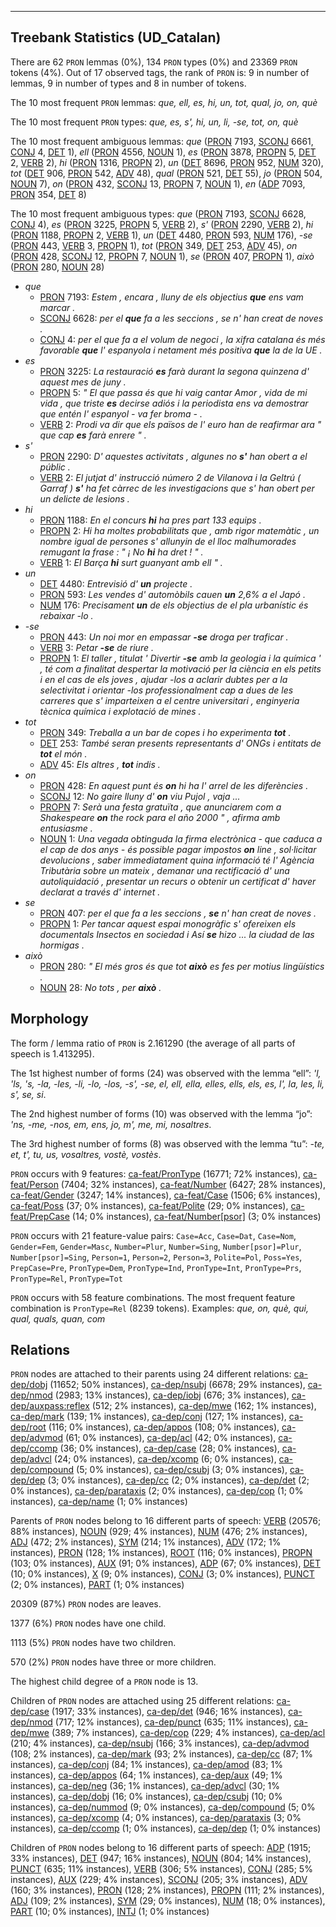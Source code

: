 

--------------------------------------------------------------------------------

## Treebank Statistics (UD_Catalan)

There are 62 `PRON` lemmas (0%), 134 `PRON` types (0%) and 23369 `PRON` tokens (4%).
Out of 17 observed tags, the rank of `PRON` is: 9 in number of lemmas, 9 in number of types and 8 in number of tokens.

The 10 most frequent `PRON` lemmas: <em>que, ell, es, hi, un, tot, qual, jo, on, què</em>

The 10 most frequent `PRON` types:  <em>que, es, s', hi, un, li, -se, tot, on, què</em>

The 10 most frequent ambiguous lemmas: <em>que</em> ([PRON]() 7193, [SCONJ]() 6661, [CONJ]() 4, [DET]() 1), <em>ell</em> ([PRON]() 4556, [NOUN]() 1), <em>es</em> ([PRON]() 3878, [PROPN]() 5, [DET]() 2, [VERB]() 2), <em>hi</em> ([PRON]() 1316, [PROPN]() 2), <em>un</em> ([DET]() 8696, [PRON]() 952, [NUM]() 320), <em>tot</em> ([DET]() 906, [PRON]() 542, [ADV]() 48), <em>qual</em> ([PRON]() 521, [DET]() 55), <em>jo</em> ([PRON]() 504, [NOUN]() 7), <em>on</em> ([PRON]() 432, [SCONJ]() 13, [PROPN]() 7, [NOUN]() 1), <em>en</em> ([ADP]() 7093, [PRON]() 354, [DET]() 8)

The 10 most frequent ambiguous types:  <em>que</em> ([PRON]() 7193, [SCONJ]() 6628, [CONJ]() 4), <em>es</em> ([PRON]() 3225, [PROPN]() 5, [VERB]() 2), <em>s'</em> ([PRON]() 2290, [VERB]() 2), <em>hi</em> ([PRON]() 1188, [PROPN]() 2, [VERB]() 1), <em>un</em> ([DET]() 4480, [PRON]() 593, [NUM]() 176), <em>-se</em> ([PRON]() 443, [VERB]() 3, [PROPN]() 1), <em>tot</em> ([PRON]() 349, [DET]() 253, [ADV]() 45), <em>on</em> ([PRON]() 428, [SCONJ]() 12, [PROPN]() 7, [NOUN]() 1), <em>se</em> ([PRON]() 407, [PROPN]() 1), <em>això</em> ([PRON]() 280, [NOUN]() 28)


* <em>que</em>
  * [PRON]() 7193: <em>Estem , encara , lluny de els objectius <b>que</b> ens vam marcar .</em>
  * [SCONJ]() 6628: <em>per el <b>que</b> fa a les seccions , se n' han creat de noves .</em>
  * [CONJ]() 4: <em>per el que fa a el volum de negoci , la xifra catalana és més favorable <b>que</b> l' espanyola i netament més positiva <b>que</b> la de la UE .</em>
* <em>es</em>
  * [PRON]() 3225: <em>La restauració <b>es</b> farà durant la segona quinzena d' aquest mes de juny .</em>
  * [PROPN]() 5: <em>" El que passa és que hi vaig cantar Amor , vida de mi vida , que triste <b>es</b> decirse adiós i la periodista ens va demostrar que entén l' espanyol - va fer broma - .</em>
  * [VERB]() 2: <em>Prodi va dir que els països de l' euro han de reafirmar ara " que cap <b>es</b> farà enrere " .</em>
* <em>s'</em>
  * [PRON]() 2290: <em>D' aquestes activitats , algunes no <b>s'</b> han obert a el públic .</em>
  * [VERB]() 2: <em>El jutjat d' instrucció número 2 de Vilanova i la Geltrú ( Garraf ) <b>s'</b> ha fet càrrec de les investigacions que s' han obert per un delicte de lesions .</em>
* <em>hi</em>
  * [PRON]() 1188: <em>En el concurs <b>hi</b> ha pres part 133 equips .</em>
  * [PROPN]() 2: <em>Hi ha moltes probabilitats que , amb rigor matemàtic , un nombre igual de persones s' allunyin de el lloc malhumorades remugant la frase : " ¡ No <b>hi</b> ha dret ! " .</em>
  * [VERB]() 1: <em>El Barça <b>hi</b> surt guanyant amb ell " .</em>
* <em>un</em>
  * [DET]() 4480: <em>Entrevisió d' <b>un</b> projecte .</em>
  * [PRON]() 593: <em>Les vendes d' automòbils cauen <b>un</b> 2,6% a el Japó .</em>
  * [NUM]() 176: <em>Precisament <b>un</b> de els objectius de el pla urbanístic és rebaixar -lo .</em>
* <em>-se</em>
  * [PRON]() 443: <em>Un noi mor en empassar <b>-se</b> droga per traficar .</em>
  * [VERB]() 3: <em>Petar <b>-se</b> de riure .</em>
  * [PROPN]() 1: <em>El taller , titulat ' Divertir <b>-se</b> amb la geologia i la química ' , té com a finalitat despertar la motivació per la ciència en els petits i en el cas de els joves , ajudar -los a aclarir dubtes per a la selectivitat i orientar -los professionalment cap a dues de les carreres que s' imparteixen a el centre universitari , enginyeria tècnica química i explotació de mines .</em>
* <em>tot</em>
  * [PRON]() 349: <em>Treballa a un bar de copes i ho experimenta <b>tot</b> .</em>
  * [DET]() 253: <em>També seran presents representants d' ONGs i entitats de <b>tot</b> el món .</em>
  * [ADV]() 45: <em>Els altres , <b>tot</b> indis .</em>
* <em>on</em>
  * [PRON]() 428: <em>En aquest punt és <b>on</b> hi ha l' arrel de les diferències .</em>
  * [SCONJ]() 12: <em>No gaire lluny d' <b>on</b> viu Pujol , vaja ...</em>
  * [PROPN]() 7: <em>Serà una festa gratuïta , que anunciarem com a Shakespeare <b>on</b> the rock para el año 2000 " , afirma amb entusiasme .</em>
  * [NOUN]() 1: <em>Una vegada obtinguda la firma electrònica - que caduca a el cap de dos anys - és possible pagar impostos <b>on</b> line , sol·licitar devolucions , saber immediatament quina informació té l' Agència Tributària sobre un mateix , demanar una rectificació d' una autoliquidació , presentar un recurs o obtenir un certificat d' haver declarat a través d' internet .</em>
* <em>se</em>
  * [PRON]() 407: <em>per el que fa a les seccions , <b>se</b> n' han creat de noves .</em>
  * [PROPN]() 1: <em>Per tancar aquest espai monogràfic s' ofereixen els documentals Insectos en sociedad i Así <b>se</b> hizo ... la ciudad de las hormigas .</em>
* <em>això</em>
  * [PRON]() 280: <em>" El més gros és que tot <b>això</b> es fes per motius lingüístics .</em>
  * [NOUN]() 28: <em>No tots , per <b>això</b> .</em>

## Morphology

The form / lemma ratio of `PRON` is 2.161290 (the average of all parts of speech is 1.413295).

The 1st highest number of forms (24) was observed with the lemma “ell”: <em>'l, 'ls, 's, -la, -les, -li, -lo, -los, -s', -se, el, ell, ella, elles, ells, els, es, l', la, les, li, s', se, si</em>.

The 2nd highest number of forms (10) was observed with the lemma “jo”: <em>'ns, -me, -nos, em, ens, jo, m', me, mi, nosaltres</em>.

The 3rd highest number of forms (8) was observed with the lemma “tu”: <em>-te, et, t', tu, us, vosaltres, vostè, vostès</em>.

`PRON` occurs with 9 features: [ca-feat/PronType]() (16771; 72% instances), [ca-feat/Person]() (7404; 32% instances), [ca-feat/Number]() (6427; 28% instances), [ca-feat/Gender]() (3247; 14% instances), [ca-feat/Case]() (1506; 6% instances), [ca-feat/Poss]() (37; 0% instances), [ca-feat/Polite]() (29; 0% instances), [ca-feat/PrepCase]() (14; 0% instances), [ca-feat/Number[psor]]() (3; 0% instances)

`PRON` occurs with 21 feature-value pairs: `Case=Acc`, `Case=Dat`, `Case=Nom`, `Gender=Fem`, `Gender=Masc`, `Number=Plur`, `Number=Sing`, `Number[psor]=Plur`, `Number[psor]=Sing`, `Person=1`, `Person=2`, `Person=3`, `Polite=Pol`, `Poss=Yes`, `PrepCase=Pre`, `PronType=Dem`, `PronType=Ind`, `PronType=Int`, `PronType=Prs`, `PronType=Rel`, `PronType=Tot`

`PRON` occurs with 58 feature combinations.
The most frequent feature combination is `PronType=Rel` (8239 tokens).
Examples: <em>que, on, què, qui, qual, quals, quan, com</em>


## Relations

`PRON` nodes are attached to their parents using 24 different relations: [ca-dep/dobj]() (11652; 50% instances), [ca-dep/nsubj]() (6678; 29% instances), [ca-dep/nmod]() (2983; 13% instances), [ca-dep/iobj]() (676; 3% instances), [ca-dep/auxpass:reflex]() (512; 2% instances), [ca-dep/mwe]() (162; 1% instances), [ca-dep/mark]() (139; 1% instances), [ca-dep/conj]() (127; 1% instances), [ca-dep/root]() (116; 0% instances), [ca-dep/appos]() (108; 0% instances), [ca-dep/advmod]() (61; 0% instances), [ca-dep/acl]() (42; 0% instances), [ca-dep/ccomp]() (36; 0% instances), [ca-dep/case]() (28; 0% instances), [ca-dep/advcl]() (24; 0% instances), [ca-dep/xcomp]() (6; 0% instances), [ca-dep/compound]() (5; 0% instances), [ca-dep/csubj]() (3; 0% instances), [ca-dep/dep]() (3; 0% instances), [ca-dep/cc]() (2; 0% instances), [ca-dep/det]() (2; 0% instances), [ca-dep/parataxis]() (2; 0% instances), [ca-dep/cop]() (1; 0% instances), [ca-dep/name]() (1; 0% instances)

Parents of `PRON` nodes belong to 16 different parts of speech: [VERB]() (20576; 88% instances), [NOUN]() (929; 4% instances), [NUM]() (476; 2% instances), [ADJ]() (472; 2% instances), [SYM]() (214; 1% instances), [ADV]() (172; 1% instances), [PRON]() (128; 1% instances), [ROOT]() (116; 0% instances), [PROPN]() (103; 0% instances), [AUX]() (91; 0% instances), [ADP]() (67; 0% instances), [DET]() (10; 0% instances), [X]() (9; 0% instances), [CONJ]() (3; 0% instances), [PUNCT]() (2; 0% instances), [PART]() (1; 0% instances)

20309 (87%) `PRON` nodes are leaves.

1377 (6%) `PRON` nodes have one child.

1113 (5%) `PRON` nodes have two children.

570 (2%) `PRON` nodes have three or more children.

The highest child degree of a `PRON` node is 13.

Children of `PRON` nodes are attached using 25 different relations: [ca-dep/case]() (1917; 33% instances), [ca-dep/det]() (946; 16% instances), [ca-dep/nmod]() (717; 12% instances), [ca-dep/punct]() (635; 11% instances), [ca-dep/mwe]() (389; 7% instances), [ca-dep/cop]() (229; 4% instances), [ca-dep/acl]() (210; 4% instances), [ca-dep/nsubj]() (166; 3% instances), [ca-dep/advmod]() (108; 2% instances), [ca-dep/mark]() (93; 2% instances), [ca-dep/cc]() (87; 1% instances), [ca-dep/conj]() (84; 1% instances), [ca-dep/amod]() (83; 1% instances), [ca-dep/appos]() (64; 1% instances), [ca-dep/aux]() (49; 1% instances), [ca-dep/neg]() (36; 1% instances), [ca-dep/advcl]() (30; 1% instances), [ca-dep/dobj]() (16; 0% instances), [ca-dep/csubj]() (10; 0% instances), [ca-dep/nummod]() (9; 0% instances), [ca-dep/compound]() (5; 0% instances), [ca-dep/xcomp]() (4; 0% instances), [ca-dep/parataxis]() (3; 0% instances), [ca-dep/ccomp]() (1; 0% instances), [ca-dep/dep]() (1; 0% instances)

Children of `PRON` nodes belong to 16 different parts of speech: [ADP]() (1915; 33% instances), [DET]() (947; 16% instances), [NOUN]() (804; 14% instances), [PUNCT]() (635; 11% instances), [VERB]() (306; 5% instances), [CONJ]() (285; 5% instances), [AUX]() (229; 4% instances), [SCONJ]() (205; 3% instances), [ADV]() (160; 3% instances), [PRON]() (128; 2% instances), [PROPN]() (111; 2% instances), [ADJ]() (109; 2% instances), [SYM]() (29; 0% instances), [NUM]() (18; 0% instances), [PART]() (10; 0% instances), [INTJ]() (1; 0% instances)

